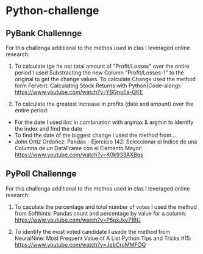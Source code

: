 # Python-challenge

## PyBank Challennge 

For this challenga additional to the methos used in clas I leveraged online research:

1) To calculate tge he net total amount of "Profit/Losses" over the entire period I used Substracting the new Column "Profit/Losses-1" to the original to get the change values. To calculate Change used the method form Fervent: Calculating Stock Returns with Python(Code-along): https://www.youtube.com/watch?v=YBGnuEa-QKE

2) To calculate the greatest increase in profits (date and amount) over the entire period:
- For the date I used iloc in combination with argmax & argmin to identify the index and find the date
- To find the date of the biggest change I used the method from...
- John Ortiz Ordoñez: Pandas - Ejercicio 142: Seleccionar el Índice de una Columna de un DataFrame con el Elemento Mayor: https://www.youtube.com/watch?v=K0k933AXBqs

## PyPoll Challennge 

For this challenga additional to the methos used in clas I leveraged online research:

1) To caculate the percentage and total number of votes I used the method from Softhints: Pandas count and percentage by value for a column: https://www.youtube.com/watch?v=P5pxJkv71BU

2) To identify the most voted candidate I usede the method from NeuralNine: Most Frequent Value of A List Python Tips and Tricks #15: https://www.youtube.com/watch?v=JebCroMMFOQ
